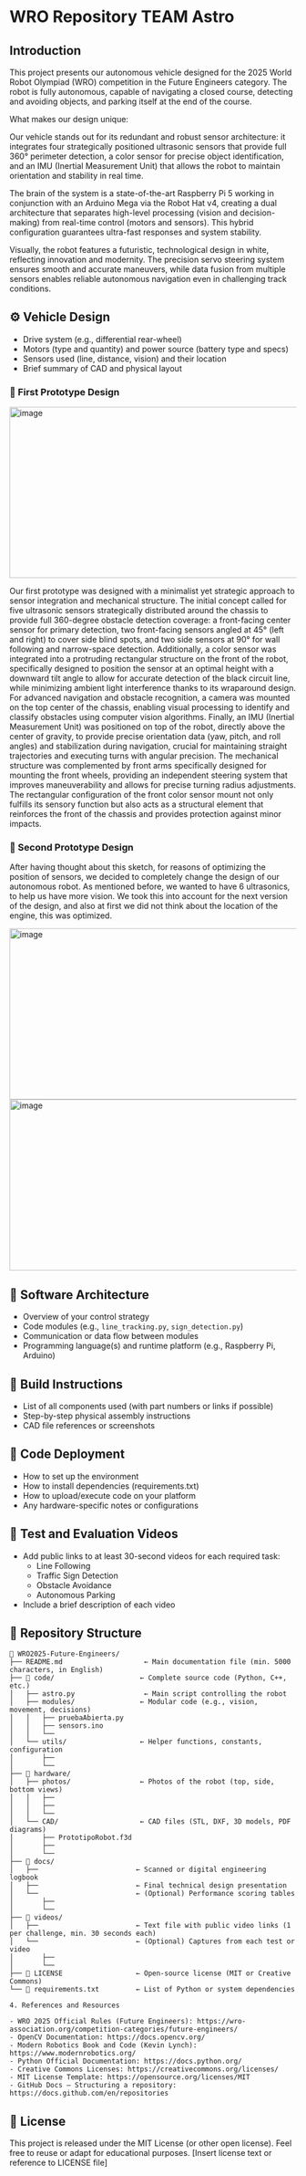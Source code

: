 # WRO Repository TEAM Astro
## Introduction
This project presents our autonomous vehicle designed for the 2025 World Robot Olympiad (WRO) competition in the Future Engineers category. The robot is fully autonomous, capable of navigating a closed course, detecting and avoiding objects, and parking itself at the end of the course. 

What makes our design unique:

Our vehicle stands out for its redundant and robust sensor architecture: it integrates four strategically positioned ultrasonic sensors that provide full 360° perimeter detection, a color sensor for precise object identification, and an IMU (Inertial Measurement Unit) that allows the robot to maintain orientation and stability in real time.

The brain of the system is a state-of-the-art Raspberry Pi 5 working in conjunction with an Arduino Mega via the Robot Hat v4, creating a dual architecture that separates high-level processing (vision and decision-making) from real-time control (motors and sensors). This hybrid configuration guarantees ultra-fast responses and system stability.

Visually, the robot features a futuristic, technological design in white, reflecting innovation and modernity. The precision servo steering system ensures smooth and accurate maneuvers, while data fusion from multiple sensors enables reliable autonomous navigation even in challenging track conditions.
## ⚙️ Vehicle Design
- Drive system (e.g., differential rear-wheel)
- Motors (type and quantity) and power source (battery type and specs)
- Sensors used (line, distance, vision) and their location
- Brief summary of CAD and physical layout

### 🚀 First Prototype Design

<img width="611" height="300" alt="image" src="https://github.com/user-attachments/assets/3b4e8dc8-8090-4ecc-8f10-5860a87f4374" />

Our first prototype was designed with a minimalist yet strategic approach to sensor integration and mechanical structure. The initial concept called for five ultrasonic sensors strategically distributed around the chassis to provide full 360-degree obstacle detection coverage: a front-facing center sensor for primary detection, two front-facing sensors angled at 45° (left and right) to cover side blind spots, and two side sensors at 90° for wall following and narrow-space detection. Additionally, a color sensor was integrated into a protruding rectangular structure on the front of the robot, specifically designed to position the sensor at an optimal height with a downward tilt angle to allow for accurate detection of the black circuit line, while minimizing ambient light interference thanks to its wraparound design. For advanced navigation and obstacle recognition, a camera was mounted on the top center of the chassis, enabling visual processing to identify and classify obstacles using computer vision algorithms. Finally, an IMU (Inertial Measurement Unit) was positioned on top of the robot, directly above the center of gravity, to provide precise orientation data (yaw, pitch, and roll angles) and stabilization during navigation, crucial for maintaining straight trajectories and executing turns with angular precision. The mechanical structure was complemented by front arms specifically designed for mounting the front wheels, providing an independent steering system that improves maneuverability and allows for precise turning radius adjustments. The rectangular configuration of the front color sensor mount not only fulfills its sensory function but also acts as a structural element that reinforces the front of the chassis and provides protection against minor impacts.

### 🚀 Second Prototype Design

After having thought about this sketch, for reasons of optimizing the position of sensors, we decided to completely change the design of our autonomous robot. As mentioned before, we wanted to have 6 ultrasonics, to help us have more vision. We took this into account for the next version of the design, and also at first we did not think about the location of the engine, this was optimized.

<img width="611" height="300" alt="image" src="https://github.com/user-attachments/assets/1e7915e2-b183-4115-982e-7833c104bb1c" />

<img width="611" height="300" alt="image" src="https://github.com/user-attachments/assets/5bd1bc20-b3f7-4b07-879e-12e24e8cacb6" />

## 🧠 Software Architecture
- Overview of your control strategy
- Code modules (e.g., `line_tracking.py`, `sign_detection.py`)
- Communication or data flow between modules
- Programming language(s) and runtime platform (e.g., Raspberry Pi, Arduino)
## 🔧 Build Instructions
- List of all components used (with part numbers or links if possible)
- Step-by-step physical assembly instructions
- CAD file references or screenshots
## 💾 Code Deployment
- How to set up the environment
- How to install dependencies (requirements.txt)
- How to upload/execute code on your platform
- Any hardware-specific notes or configurations
## 🎥 Test and Evaluation Videos
- Add public links to at least 30-second videos for each required task:
  - Line Following
  - Traffic Sign Detection
  - Obstacle Avoidance
  - Autonomous Parking
- Include a brief description of each video
## 📁 Repository Structure
```text
📂 WRO2025-Future-Engineers/
├── README.md                    ← Main documentation file (min. 5000 characters, in English)
├── 📂 code/                     ← Complete source code (Python, C++, etc.)
│   ├── astro.py                 ← Main script controlling the robot
│   ├── modules/                ← Modular code (e.g., vision, movement, decisions)
│   │   ├── pruebaAbierta.py 
│   │   ├── sensors.ino
│   │   └── 
│   └── utils/                  ← Helper functions, constants, configuration
│       ├── 
│       └── 
├── 📂 hardware/
│   ├── photos/                 ← Photos of the robot (top, side, bottom views)
│   │   ├── 
│   │   ├── 
│   │   └── 
│   └── CAD/                    ← CAD files (STL, DXF, 3D models, PDF diagrams)
│       ├── PrototipoRobot.f3d
│       ├── 
│       └── 
├── 📂 docs/
│   ├──                        ← Scanned or digital engineering logbook
│   ├──                        ← Final technical design presentation
│   └──                        ← (Optional) Performance scoring tables
│       ├── 
│       └── 
├── 📂 videos/
│   ├──                        ← Text file with public video links (1 per challenge, min. 30 seconds each)
│   └──                        ← (Optional) Captures from each test or video
│       ├── 
│       └── 
├── 📄 LICENSE                  ← Open-source license (MIT or Creative Commons)
└── 📄 requirements.txt         ← List of Python or system dependencies

4. References and Resources

- WRO 2025 Official Rules (Future Engineers): https://wro-association.org/competition-categories/future-engineers/
- OpenCV Documentation: https://docs.opencv.org/
- Modern Robotics Book and Code (Kevin Lynch): https://www.modernrobotics.org/
- Python Official Documentation: https://docs.python.org/
- Creative Commons Licenses: https://creativecommons.org/licenses/
- MIT License Template: https://opensource.org/licenses/MIT
- GitHub Docs – Structuring a repository: https://docs.github.com/en/repositories
```
## 📜 License
This project is released under the MIT License (or other open license).
Feel free to reuse or adapt for educational purposes.
[Insert license text or reference to LICENSE file]

